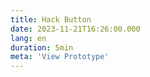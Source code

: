 ```yaml
---
title: Hack Button
date: 2023-11-21T16:26:00.000
lang: en
duration: 5min
meta: 'View Prototype'
---
```


<HackButton />
